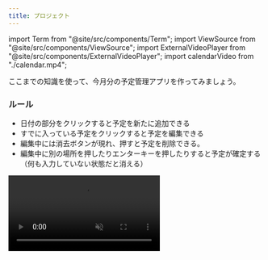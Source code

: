 ```yaml
---
title: プロジェクト
---
```


import Term from "@site/src/components/Term";
import ViewSource from "@site/src/components/ViewSource";
import ExternalVideoPlayer from "@site/src/components/ExternalVideoPlayer";
import calendarVideo from "./calendar.mp4";

ここまでの知識を使って、今月分の予定管理アプリを作ってみましょう。

### ルール

- 日付の部分をクリックすると予定を新たに追加できる
- すでに入っている予定をクリックすると予定を編集できる
- 編集中には消去ボタンが現れ、押すと予定を削除できる。
- 編集中に別の場所を押したりエンターキーを押したりすると予定が確定する（何も入力していない状態だと消える）

<video src={calendarVideo} controls loop autoPlay muted />

## ヒント

いきなり作るのが難しい場合はタスクを分解してみましょう。今回は大まかに

1. カレンダーを作る
2. カレンダーに機能をつける

の２つの仕事があるので、まず 1 からやっていきましょう。

### 1 について

- HTML 要素の作成は `document.createElement` 関数を使って行えます。また、`appendChild` メソッドを用いることで要素内に子要素を追加することができます。

- 表を作るわけなので `table` タグを使うのですが、日数を１から３０前後までいちいち HTML ファイルに書き込んでいくのは手間ですし応用が効かないので、JavaScript ファイル上で繰り返しを使ってコードを簡潔にしましょう。もちろん今月の日数はカレンダーを見ればわかりますが、[`Date` クラス](https://developer.mozilla.org/ja/docs/Web/JavaScript/Reference/Global_Objects/Date)を用いて月初めの日と月終わりの日を取ってこれば、計算をしなくても始まりの曜日や月の日数が取ってこれそうですね。

```javascript
const today = new Date();
const year = today.getFullYear();
const month = today.getMonth();
const startDate = new Date(year, month, 1);
const endDate = new Date(year, month + 1, 0);
```

- 後で日付の下に予定を追加したり予定を編集したりしたいので、予定を書き込むための要素も作ったうえで、その要素を保存するオブジェクトを作っておきましょう。

```javascript
// 予定を書き込むための要素を格納するオブジェクト
const container = {};
// ここに予定を打ち込む要素を保存しておく
```

### 2 について

- 要素をクリックした時に実行される関数は要素の `onclick` <Term type="javascriptProperty">プロパティ</Term>から設定することができます。

- イベントが発生して関数が呼び出されると、一番目の引数に発生したイベントの情報が格納された `Event` オブジェクトが渡されてきます。`Event` オブジェクトの `target` <Term type="javascriptProperty">プロパティ</Term>を用いることで、クリックした要素を取得することができます。取得した要素の種類によって関数を変えることで、予定の編集や追加の機能を実現できます。

```html title="index.html"
<button id="button">ここをクリック！</button>
```

```javascript title="script.js"
function clicked(e) {
  document.write(e.target.tagName);
}

const div = document.getElementById("button");

div.onclick = clicked;
```

<ViewSource url={import.meta.url} path="_samples/event-target" />

- グローバル変数の [`window`](https://developer.mozilla.org/ja/docs/Web/API/Window) は、スクリプトを実行しているウィンドウそのものを表します。この変数も `onclick` 要素を指定することができます。

- [`addEventListener` メソッド](https://developer.mozilla.org/ja/docs/Web/API/EventTarget/addEventListener)は、ターゲットに特定のイベントが行われるたびに呼び出される関数を設定します。

```javascript title="script.js"
function pressed() {
  document.write("キーを押しました");
}

window.addEventListener("keypress", pressed);
```

<ViewSource url={import.meta.url} path="_samples/addEventListener" />

## 解答例

解答例は次のリンクを参照してください。

<ViewSource url={import.meta.url} path="_samples/calendar" />
